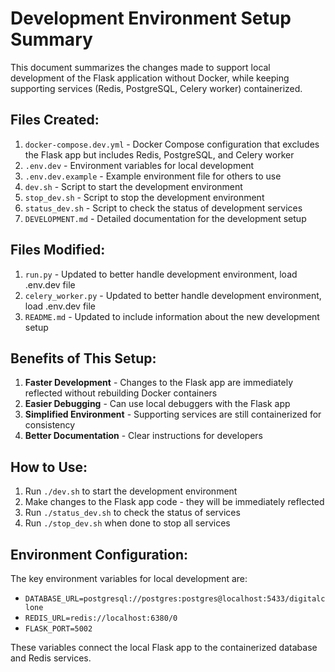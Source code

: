 # Development Environment Setup Summary

This document summarizes the changes made to support local development of the Flask application without Docker, while keeping supporting services (Redis, PostgreSQL, Celery worker) containerized.

## Files Created:

1. `docker-compose.dev.yml` - Docker Compose configuration that excludes the Flask app but includes Redis, PostgreSQL, and Celery worker
2. `.env.dev` - Environment variables for local development
3. `.env.dev.example` - Example environment file for others to use
4. `dev.sh` - Script to start the development environment
5. `stop_dev.sh` - Script to stop the development environment
6. `status_dev.sh` - Script to check the status of development services
7. `DEVELOPMENT.md` - Detailed documentation for the development setup

## Files Modified:

1. `run.py` - Updated to better handle development environment, load .env.dev file
2. `celery_worker.py` - Updated to better handle development environment, load .env.dev file
3. `README.md` - Updated to include information about the new development setup

## Benefits of This Setup:

1. **Faster Development** - Changes to the Flask app are immediately reflected without rebuilding Docker containers
2. **Easier Debugging** - Can use local debuggers with the Flask app
3. **Simplified Environment** - Supporting services are still containerized for consistency
4. **Better Documentation** - Clear instructions for developers

## How to Use:

1. Run `./dev.sh` to start the development environment
2. Make changes to the Flask app code - they will be immediately reflected
3. Run `./status_dev.sh` to check the status of services
4. Run `./stop_dev.sh` when done to stop all services

## Environment Configuration:

The key environment variables for local development are:
- `DATABASE_URL=postgresql://postgres:postgres@localhost:5433/digitalclone`
- `REDIS_URL=redis://localhost:6380/0`
- `FLASK_PORT=5002`

These variables connect the local Flask app to the containerized database and Redis services.
